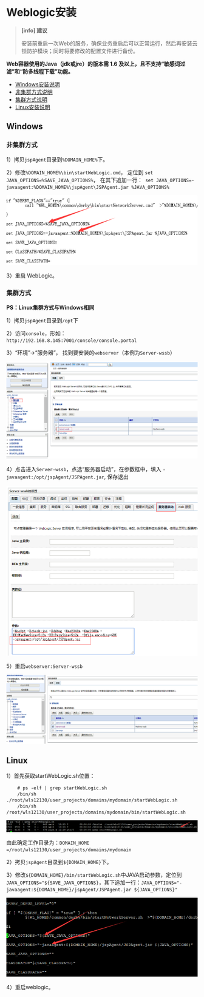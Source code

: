 # Weblogic安装
>**[info] 建议**
>
>安装前重启一次Web的服务，确保业务重启后可以正常运行，然后再安装云锁防护模块；同时将要修改的配置文件进行备份。

**Web容器使用的Java（jdk或jre）的版本需 1.6 及以上，且不支持“敏感词过滤”和“防多线程下载”功能。**

- [Windows安装说明](#windows)
 - [非集群方式说明](#非集群方式)
 - [集群方式说明](#集群方式)
- [Linux安装说明](#linux)

## Windows

### 非集群方式

1）拷贝`jspAgent`目录到`%DOMAIN_HOME%`下。

2）修改`%DOMAIN_HOME%\bin\startWebLogic.cmd`， 定位到
`set JAVA_OPTIONS=%SAVE_JAVA_OPTIONS%`， 在其下追加一行：`
set JAVA_OPTIONS=-javaagent:%DOMAIN_HOME%\jspAgent\JSPAgent.jar %JAVA_OPTIONS%`

![](/assets/WeblogicW01.png)

3）重启 WebLogic。

### 集群方式

**PS：Linux集群方式与Windows相同**

1）拷贝`jspAgent`目录到`/opt`下

2）访问`console`，形如：
`http://192.168.8.145:7001/console/console.portal`

3）“环境”->“服务器”， 找到要安装的`webserver`（本例为`Server-wssb`）

![](/assets/WeblogicW02.png)

4）点击进入`Server-wssb`，点选“服务器启动”，在参数框中，填入
`-javaagent:/opt/jspAgent/JSPAgent.jar`, 保存退出

![](/assets/WeblogicW03.png)

5）重启`webserver:Server-wssb`

![](/assets/WeblogicW04.png)

## Linux

1）首先获取startWebLogic.sh位置：
```
    # ps -elf | grep startWebLogic.sh
    /bin/sh ./root/wls12130/user_projects/domains/mydomain/startWebLogic.sh
    /bin/sh /root/wls12130/user_projects/domains/mydomain/bin/startWebLogic.sh
```
![](/assets/WeblogicL01.png)

由此确定工作目录为：`DOMAIN_HOME =/root/wls12130/user_projects/domains/mydomain`

2）拷贝`jspAgent`目录到`${DOMAIN_HOME}`下。

3）修改`${DOMAIN_HOME}/bin/startWebLogic.sh`中JAVA启动参数，定位到 `JAVA_OPTIONS="${SAVE_JAVA_OPTIONS}`，其下追加一行：`JAVA_OPTIONS="-javaagent:${DOMAIN_HOME}/jspAgent/JSPAgent.jar ${JAVA_OPTIONS}"`

![](/assets/WeblogicL02.png)

4）重启weblogic。




